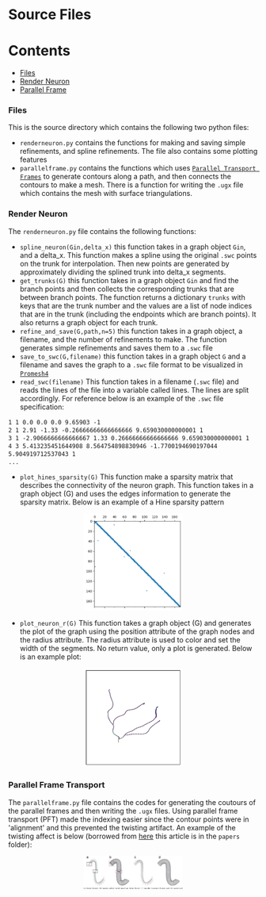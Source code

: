# Source Files

Contents
========

 * [Files](#files)
 * [Render Neuron](#renderneuron)
 * [Parallel Frame](#parallelframe)
 
 ### Files
 This is the source directory which contains the following two python files:
+ `renderneuron.py` contains the functions for making and saving simple refinements, and spline refinements. The file also contains some plotting features
+ `parallelframe.py` contains the functions which uses [`Parallel Transport Frames`](https://legacy.cs.indiana.edu/ftp/techreports/TR425.pdf) to generate contours along a path, and then connects the contours to make a mesh. There is a function for writing the `.ugx` file which contains the mesh with surface triangulations.

### Render Neuron
The `renderneuron.py` file contains the following functions:

- `spline_neuron(Gin,delta_x)` this function takes in a graph object `Gin`, and a delta_x. This function makes a spline using the original `.swc` points on the trunk for interpolation. Then new points are generated by approximately dividing the splined trunk into delta_x segments.
- `get_trunks(G)` this function takes in a graph object `Gin` and find the branch points and then collects the corresponding trunks that are between branch points. The function returns a dictionary `trunks` with keys that are the trunk number and the values are a list of node indices that are in the trunk (including the endpoints which are branch points). It also returns a graph object for each trunk.
- `refine_and_save(G,path,n=5)` this function takes in a graph object, a filename, and the number of refinements to make. The function generates simple refinements and saves them to a `.swc` file
- `save_to_swc(G,filename)` this function takes in a graph object `G` and a filename and saves the graph to a `.swc` file format to be visualized in [`Promesh4`](https://promesh3d.com/)
- `read_swc(filename)` This function takes in a filename (`.swc` file) and reads the lines of the file into a variable called lines. The lines are split accordingly. For reference below is an example of the `.swc` file specification:
```
1 1 0.0 0.0 0.0 9.65903 -1
2 1 2.91 -1.33 -0.26666666666666666 9.659030000000001 1
3 1 -2.9066666666666667 1.33 0.26666666666666666 9.659030000000001 1
4 3 5.413235451644908 8.564754898830946 -1.7700194690197044 5.904919712537043 1
...
```
- `plot_hines_sparsity(G)` This function make a sparsity matrix that describes the connectivity of the neuron graph. This function takes in a graph object (G) and uses the edges information to generate the sparsity matrix. Below is an example of a Hine sparsity pattern
<p align="center">
  <img src="./../img/hines.png" alt="Size Limit CLI" width="200">
</p>

- `plot_neuron_r(G)` This function takes a graph object (G) and generates the plot of the graph using the position attribute of the graph nodes and the radius attribute. The radius attribute is used to color and set the width of the segments. No return value, only a plot is generated. Below is an example plot:
<p align="center">
  <img src="./../img/plot1.png" alt="Size Limit CLI" width="200">
</p>


### Parallel Frame Transport

The `parallelframe.py` file contains the codes for generating the coutours of the parallel frames and then writing the `.ugx` files. Using parallel frame transport (PFT) made the indexing easier since the contour points were in 'alignment' and this prevented the twisting artifact. An example of the twisting affect is below (borrowed from [here](https://www.semanticscholar.org/paper/Mesh-quality-oriented-3D-geometric-vascular-based-Guo-Li/5ee9724f1460c6a6fd11f4cea30d65ae038caea1) this article is in the `papers` folder):
<p align="center">
  <img src="./../img/twisting_effect.png" alt="Size Limit CLI" width="200">
</p>

